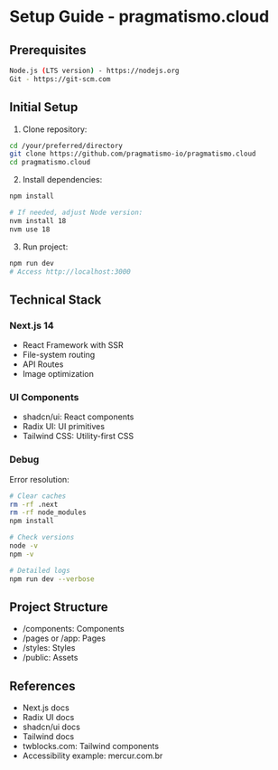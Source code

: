 # Setup Guide - pragmatismo.cloud

## Prerequisites
```bash
Node.js (LTS version) - https://nodejs.org
Git - https://git-scm.com
```

## Initial Setup

1. Clone repository:
```bash
cd /your/preferred/directory
git clone https://github.com/pragmatismo-io/pragmatismo.cloud
cd pragmatismo.cloud
```

2. Install dependencies:
```bash
npm install

# If needed, adjust Node version:
nvm install 18
nvm use 18
```

3. Run project:
```bash
npm run dev
# Access http://localhost:3000
```

## Technical Stack

### Next.js 14
- React Framework with SSR
- File-system routing 
- API Routes
- Image optimization

### UI Components
- shadcn/ui: React components
- Radix UI: UI primitives
- Tailwind CSS: Utility-first CSS

### Debug

Error resolution:
```bash
# Clear caches
rm -rf .next
rm -rf node_modules
npm install

# Check versions
node -v
npm -v

# Detailed logs
npm run dev --verbose
```

## Project Structure

- /components: Components
- /pages or /app: Pages
- /styles: Styles
- /public: Assets

## References

- Next.js docs
- Radix UI docs 
- shadcn/ui docs
- Tailwind docs
- twblocks.com: Tailwind components
- Accessibility example: mercur.com.br
